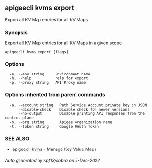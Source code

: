 ## apigeecli kvms export

Export all KV Map entries for all KV Maps

### Synopsis

Export all KV Map entries for all KV Maps in a given scope

```
apigeecli kvms export [flags]
```

### Options

```
  -e, --env string     Environment name
  -h, --help           help for export
  -p, --proxy string   API Proxy name
```

### Options inherited from parent commands

```
  -a, --account string   Path Service Account private key in JSON
      --disable-check    Disable check for newer versions
      --no-output        Disable printing API responses from the control plane
  -o, --org string       Apigee organization name
  -t, --token string     Google OAuth Token
```

### SEE ALSO

* [apigeecli kvms](apigeecli_kvms.md)	 - Manage Key Value Maps

###### Auto generated by spf13/cobra on 5-Dec-2022
